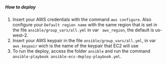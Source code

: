 ##### How to deploy
1. Insert your AWS credentials with the command ```aws configure```. Also configure your ```Default region name``` with the same region that is set in the file ```ansible/group_vars/all.yml``` in var ``` aws_region```, the default is us-west-2.
2. Insert your AWS keypair in the file ```ansible/group_vars/all.yml```, in var ```aws_keypair``` wich is the name of the keypair that EC2 will use
3. To run the deploy, access the folder ```ansible``` and run the command ```ansible-playbook ansible-ecs-deploy-playbook.yml```.
